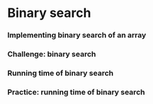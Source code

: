 # Binary search


### Implementing binary search of an array


### Challenge: binary search


### Running time of binary search

### Practice: running time of binary search
